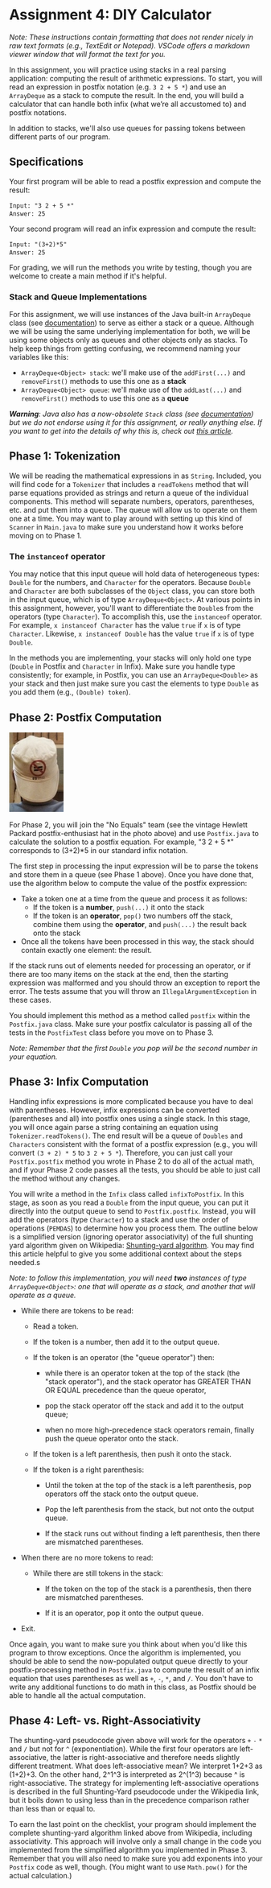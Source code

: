 # Assignment 4:  DIY Calculator

_Note: These instructions contain formatting that does not render nicely in raw text formats (e.g., TextEdit or Notepad).  VSCode offers a markdown viewer window that will format the text for you._

In this assignment, you will practice using stacks in a real parsing application: computing the result of arithmetic expressions.
To start, you will read an expression in postfix notation (e.g. `3 2 + 5 *`) and use an `ArrayDeque` as a stack to compute the result.
In the end, you will build a calculator that can handle both infix (what we’re all accustomed to) and postfix notations.

In addition to stacks, we'll also use queues for passing tokens between different parts of our program.

## Specifications

Your first program will be able to read a postfix expression and compute the result:

	Input: "3 2 + 5 *"
	Answer: 25
    
Your second program will read an infix expression and compute the result:

	Input: "(3+2)*5"
	Answer: 25

For grading, we will run the methods you write by testing, though you are welcome to create a main method if it's helpful.

### Stack and Queue Implementations
For this assignment, we will use instances of the Java built-in `ArrayDeque` class (see [documentation](https://docs.oracle.com/javase/9/docs/api/java/util/ArrayDeque.html)) to serve as either a stack or a queue.
Although we will be using the same underlying implementation for both, we will be using some objects only as queues and other objects only as stacks.
To help keep things from getting confusing, we recommend naming your variables like this:
- `ArrayDeque<Object> stack`: we'll make use of the `addFirst(...)` and `removeFirst()` methods to use this one as a **stack**
- `ArrayDeque<Object> queue`: we'll make use of the `addLast(...)` and `removeFirst()` methods to use this one as a **queue**

_**Warning**: Java also has a now-obsolete `Stack` class (see [documentation](https://docs.oracle.com/en/java/javase/12/docs/api/java.base/java/util/Stack.html)) but we do not endorse using it for this assignment, or really anything else.
If you want to get into the details of why this is, check out [this article](https://www.baeldung.com/java-deque-vs-stack)._

## Phase 1: Tokenization
We will be reading the mathematical expressions in as `String`.
Included, you will find code for a `Tokenizer` that includes a `readTokens` method that will parse equations provided as strings and return a queue of the individual components.
This method will separate numbers, operators, parentheses, etc. and put them into a queue.
The queue will allow us to operate on them one at a time.
You may want to play around with setting up this kind of `Scanner` in `Main.java` to make sure you understand how it works before moving on to Phase 1.

### The `instanceof` operator
You may notice that this input queue will hold data of heterogeneous types: `Double` for the numbers, and `Character` for the operators.
Because `Double` and `Character` are both subclasses of the `Object` class, you can store both in the input queue, which is of type `ArrayDeque<Object>`.
At various points in this assignment, however, you'll want to differentiate the `Double`s from the operators (type `Character`).
To accomplish this, use the `instanceof` operator.
For example,  `x instanceof Character` has the value `true` if `x` is of type `Character`.
Likewise, `x instanceof Double` has the value `true` if `x` is of type `Double`.

In the methods you are implementing, your stacks will only hold one type (`Double` in Postfix and `Character` in Infix).
Make sure you handle type consistently; for example, in Postfix, you can use an `ArrayDeque<Double>` as your stack and then just make sure you cast the elements to type `Double` as you add them (e.g., `(Double) token`).

## Phase 2: Postfix Computation 
![HP "No Equals" hat](Hewlett-Packard_No_Equals_hat.jpg "Postfix Hat")

For Phase 2, you will join the "No Equals" team (see the vintage Hewlett Packard postfix-enthusiast hat in the photo above) and use `Postfix.java` to calculate the solution to a postfix equation.
For example, "3 2 + 5 \*" corresponds to (3+2)\*5 in our standard infix notation. 

The first step in processing the input expression will be to parse the tokens and store them in a queue (see Phase 1 above).
Once you have done that, use the algorithm below to compute the value of the postfix expression:

* Take a token one at a time from the queue and process it as follows:
  * If the token is a **number**, `push(...)` it onto the stack
  * If the token is an **operator**, `pop()` two numbers off the stack, combine them using the **operator**, and `push(...)` the result back onto the stack
* Once all the tokens have been processed in this way, the stack should contain exactly one element: the result.

If the stack runs out of elements needed for processing an operator, or if there are too many items on the stack at the end, then the starting expression was malformed and you should throw an exception to report the error.
The tests assume that you will throw an `IllegalArgumentException` in these cases.

You should implement this method as a method called `postfix` within the `Postfix.java` class.
Make sure your postfix calculator is passing all of the tests in the `PostfixTest` class before you move on to Phase 3.

*Note: Remember that the first `Double` you pop will be the second number in your equation.*

## Phase 3: Infix Computation
Handling infix expressions is more complicated because you have to deal with parentheses.
However, infix expressions can be converted (parentheses and all) into postfix ones using a single stack. 
In this stage, you will once again parse a string containing an equation using `Tokenizer.readTokens()`.
The end result will be a queue of `Doubles` and `Characters` consistent with the format of a postfix expression (e.g., you will convert `(3 + 2) * 5` to `3 2 + 5 *`).
Therefore, you can just call your `Postfix.postfix` method you wrote in Phase 2 to do all of the actual math, and if your Phase 2 code passes all the tests, you should be able to just call the method without any changes. 

You will write a method in the `Infix` class called `infixToPostfix`.
In this stage, as soon as you read a `Double` from the input queue, you can put it directly into the output queue to send to `Postfix.postfix`.
Instead, you will add the operators (type `Character`) to a stack and use the order of operations (`PEMDAS`) to determine how you process them.
The outline below is a simplified version (ignoring operator associativity) of the full shunting yard algorithm given on Wikipedia: [Shunting-yard algorithm](http://en.wikipedia.org/w/index.php?title=Shunting-yard_algorithm&oldid=572362024).
You may find this article helpful to give you some additional context about the steps needed.s

_Note: to follow this implementation, you will need **two** instances of type `ArrayDeque<Object>`: one that will operate as a stack, and another that will operate as a queue._

* While there are tokens to be read:

  * Read a token.

  * If the token is a number, then add it to the output queue.

  * If the token is an operator (the "queue operator") then:

	* while there is an operator token at the top of the stack (the "stack operator"), and the stack operator has GREATER THAN OR EQUAL precedence than the queue operator,

  	* pop the stack operator off the stack and add it to the output queue;

	* when no more high-precedence stack operators remain, finally push the queue operator onto the stack.

  * If the token is a left parenthesis, then push it onto the stack.

  * If the token is a right parenthesis:
	* Until the token at the top of the stack is a left parenthesis, pop operators off the stack onto the output queue.

	* Pop the left parenthesis from the stack, but not onto the output queue.

	* If the stack runs out without finding a left parenthesis, then there are mismatched parentheses.

* When there are no more tokens to read:
  * While there are still tokens in the stack:
	* If the token on the top of the stack is a parenthesis, then there are mismatched parentheses.

	* If it is an operator, pop it onto the output queue.
* Exit.

Once again, you want to make sure you think about when you'd like this program to throw exceptions.
Once the algorithm is implemented, you should be able to send the now-populated output queue directly to your postfix-processing method in `Postfix.java` to compute the result of an infix equation that uses parentheses as well as `+`, `-`, `*`, and `/`.
You don't have to write any additional functions to do math in this class, as Postfix should be able to handle all the actual computation.

## Phase 4: Left- vs. Right-Associativity
The shunting-yard pseudocode given above will work for the operators `+` `-` `*` and `/` but not for `^` (exponentiation).
While the first four operators are left-associative, the latter is right-associative and therefore needs slightly different treatment.
What does left-associative mean?
We interpret 1+2+3 as (1+2)+3. On the other hand, 2^1^3 is interpreted as 2^(1^3) because ^ is right-associative.
The strategy for implementing left-associative operations is described in the full Shunting-Yard pseudocode under the Wikipedia link, but it boils down to using less than in the precedence comparison rather than less than or equal to.

To earn the last point on the checklist, your program should implement the complete shunting-yard algorithm linked above from Wikipedia, including associativity.
This approach will involve only a small change in the code you implemented from the simplified algorithm you implemented in Phase 3.
Remember that you will also need to  make sure you add exponents into your `Postfix` code as well, though.
(You might want to use `Math.pow()` for the actual calculation.)
